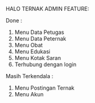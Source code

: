 HALO TERNAK ADMIN FEATURE:

Done : 
1. Menu Data Petugas
2. Menu Data Peternak
3. Menu Obat
4. Menu Edukasi
5. Menu Kotak Saran
6. Terhubung dengan login

Masih Terkendala :
1. Menu Postingan Ternak
2. Menu Akun
